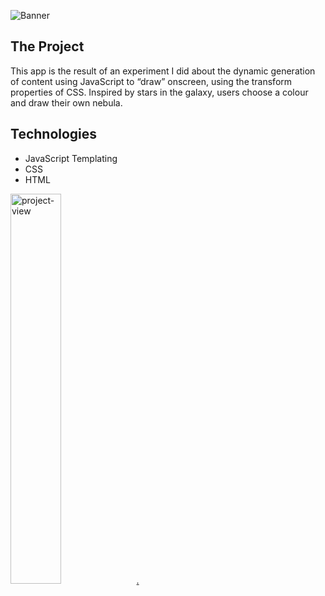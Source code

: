 ![Banner](/public/banner-drawing.gif)

## The Project

This app is the result of an experiment I did about the dynamic generation of content using JavaScript to “draw” onscreen, using the transform properties of CSS. Inspired by stars in the galaxy, users choose a colour and draw their own nebula.

## Technologies

- JavaScript Templating
- CSS
- HTML

[<img alt="project-view" src="https://us.123rf.com/450wm/giamportone/giamportone1804/giamportone180400109/99753262-stock-vector-click-here-button-with-arrow-pointer-icon.jpg?ver=6" width="40%">.](http://sulky-veil.surge.sh/)
